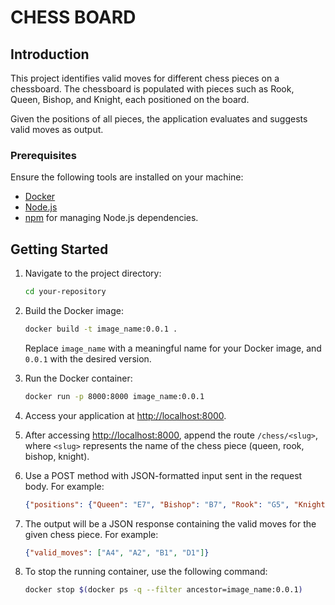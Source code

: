 # CHESS BOARD

## Introduction

This project identifies valid moves for different chess pieces on a chessboard. The chessboard is populated with pieces such as Rook, Queen, Bishop, and Knight, each positioned on the board.

Given the positions of all pieces, the application evaluates and suggests valid moves as output.

### Prerequisites

Ensure the following tools are installed on your machine:

- [Docker](https://docs.docker.com/get-docker/)
- [Node.js](https://nodejs.org/)
- [npm](https://www.npmjs.com/) for managing Node.js dependencies.

## Getting Started

1. Navigate to the project directory:

    ```bash
    cd your-repository
    ```

2. Build the Docker image:

    ```bash
    docker build -t image_name:0.0.1 .
    ```

   Replace `image_name` with a meaningful name for your Docker image, and `0.0.1` with the desired version.

3. Run the Docker container:

    ```bash
    docker run -p 8000:8000 image_name:0.0.1
    ```

4. Access your application at [http://localhost:8000](http://localhost:8000).

5. After accessing [http://localhost:8000](http://localhost:8000), append the route `/chess/<slug>`, where `<slug>` represents the name of the chess piece (queen, rook, bishop, knight).

6. Use a POST method with JSON-formatted input sent in the request body. For example:

    ```json
    {"positions": {"Queen": "E7", "Bishop": "B7", "Rook": "G5", "Knight": "C3"}}
    ```

7. The output will be a JSON response containing the valid moves for the given chess piece. For example:

    ```json
    {"valid_moves": ["A4", "A2", "B1", "D1"]}
    ```

8. To stop the running container, use the following command:

    ```bash
    docker stop $(docker ps -q --filter ancestor=image_name:0.0.1)
    ```
